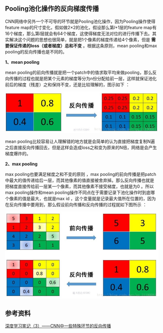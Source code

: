 

## **Pooling池化操作的反向梯度传播**

CNN网络中另外一个不可导的环节就是Pooling池化操作，因为Pooling操作使得feature map的尺寸变化，假如做2×2的池化，假设那么第$l$+1层的feature map有16个梯度，那么第$l$层就会有64个梯度，这使得梯度无法对位的进行传播下去。其实解决这个问题的思想也很简单，就是把1个像素的梯度传递给4个像素，但是 **需要保证传递的loss（或者梯度）总和不变** 。根据这条原则，mean pooling和max pooling的反向传播也是不同的。

 **1、mean pooling**

 mean pooling的前向传播就是把一个patch中的值求取平均来做pooling，那么反向传播的过程也就是把某个元素的梯度等分为n份分配给前一层，这样就保证池化前后的梯度（残差）之和保持不变，还是比较理解的，图示如下 ：

![img](img/SouthEast.jpeg)

 mean pooling比较容易让人理解错的地方就是会简单的认为直接把梯度复制N遍之后直接反向传播回去，但是这样会造成loss之和变为原来的N倍，网络是会产生梯度爆炸的。

**2、max pooling**

 max pooling也要满足梯度之和不变的原则 ，max pooling的前向传播是把patch中最大的值传递给后一层，而其他像素的值直接被舍弃掉。那么反向传播也就是 把梯度直接传给前一层某一个像素，而其他像素不接受梯度，也就是为0 。所以max pooling操作和mean pooling操作不同点在于需要记录下池化操作时到底哪个像素的值是最大，也就是max id ，这个变量就是记录最大值所在位置的，因为在反向传播中要用到，那么假设前向传播和反向传播的过程就如下图所示 ：

![img](img/SouthEast2.jpeg)



## 参考资料

[深度学习笔记（3）——CNN中一些特殊环节的反向传播](https://blog.csdn.net/qq_21190081/article/details/72871704)

